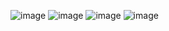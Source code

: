 ![image](https://github.com/user-attachments/assets/39d34479-ebba-43c7-8037-78cf6e62a4c3)
![image](https://github.com/user-attachments/assets/7afe7267-9c93-41b1-8c1a-271c554c8461)
![image](https://github.com/user-attachments/assets/66b4c2e6-b6ab-4983-af96-a2f944fb372a)
![image](https://github.com/user-attachments/assets/2963f847-a24c-4306-a6ff-c18c0a6becb3)

